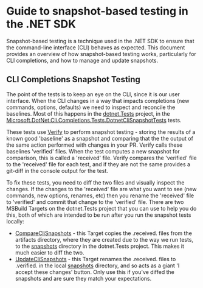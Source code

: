 # Guide to snapshot-based testing in the .NET SDK

Snapshot-based testing is a technique used in the .NET SDK to ensure that the command-line interface (CLI) behaves as expected. This document provides an overview of how snapshot-based testing works, particularly for CLI completions, and how to manage and update snapshots.

## CLI Completions Snapshot Testing

The point of the tests is to keep an eye on the CLI, since it is our user interface. When the CLI changes in a way that impacts completions (new commands, options, defaults) we need to inspect and reconcile the baselines. Most of this happens in the [dotnet.Tests][dotnet.Tests] project, in the [Microsoft.DotNet.Cli.Completions.Tests.DotnetCliSnapshotTests][snapshot-tests] tests.

These tests use [Verify][Verify] to perform snapshot testing - storing the results of a known good 'baseline' as a snapshot and comparing that the the output of the same action performed with changes in your PR. Verify calls these baselines 'verified' files. When the test computes a new snapshot for comparison, this is called a 'received' file. Verify compares the 'verified' file to the 'received' file for each test, and if they are not the same provides a git-diff in the console output for the test.

To fix these tests, you need to diff the two files and visually inspect the changes. If the changes to the 'received' file are what you want to see (new commands, new options, renames, etc) then you rename the 'received' file to 'verified' and commit that change to the 'verified' file. There are two MSBuild Targets on the dotnet.Tests project that you can use to help you do this, both of which are intended to be run after you run the snapshot tests locally:

* [CompareCliSnapshots][compare] - this Target copies the .received. files from the artifacts directory, where they are created due to the way we run tests, to the [snapshots][snapshots] directory in the dotnet.Tests project. This makes it much easier to diff the two.
* [UpdateCliSnapshots][update] - this Target renames the .received. files to .verified. in the local [snapshots][snapshots] directory, and so acts as a giant 'I accept these changes' button. Only use this if you've diffed the snapshots and are sure they match your expectations.

[dotnet.Tests]: ../../test/dotnet.Tests/
[snapshot-tests]: ../../test/dotnet.Tests/CompletionTests/DotnetCliSnapshotTests.cs
[snapshots]: ../../test/dotnet.Tests/CompletionTests/snapshots/
[Verify]: https://github.com/VerifyTests/Verify
[compare]: ../../test/dotnet.Tests/dotnet.Tests.csproj#L100
[update]: ../../test/dotnet.Tests/dotnet.Tests.csproj#L107
